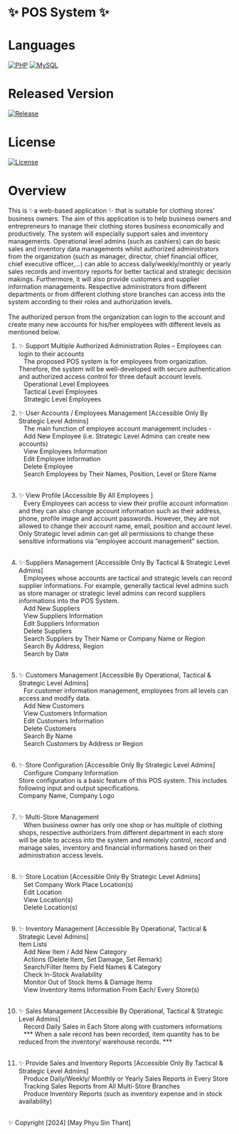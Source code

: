 <h1> ✨ POS System ✨</h1>

# Languages
[![PHP](https://img.shields.io/badge/PHP-blue)](https://www.php.net/)
[![MySQL](https://img.shields.io/badge/MySQL-blue)](https://www.mysql.com/) <br/>
# Released Version
[![Release](https://badgen.net/github/release/mayphyusinthant/pos-system?include_prereleases&label=Release)](https://github.com/mayphyusinthant/pos-system/releases/tag/v1.0.0)<br/>
# License
[![License](https://img.shields.io/badge/License-Apache%202.0-blue.svg)](LICENSE)
<br/>

# Overview 
This is ✨a web-based application ✨ that is suitable for clothing stores' business owners. The aim of this application is to help business owners and entrepreneurs to manage their clothing stores business economically and productively. The system will especially support sales and inventory managements. Operational level admins (such as cashiers) can do basic sales and inventory data managements whilst authorized administrators from the organization (such as manager, director, chief financial officer, chief executive officer,…) can able to access daily/weekly/monthly or yearly sales records and inventory reports for better tactical and strategic decision makings. Furthermore, it will also provide customers and supplier information managements. Respective administrators from different departments or from different clothing store branches can access into the system according to their roles and authorization levels. 
<br/> <br/>
The authorized person from the organization can login to the account and create many new accounts for his/her employees with different levels as mentioned below.<br/>

1.	✨ Support Multiple Authorized Administration Roles – Employees can login to their accounts <br/>
&ensp;	The proposed POS system is for employees from organization. Therefore, the system will be well-developed with secure authentication and authorized access control for three default account levels. <br/>
&ensp;	Operational Level Employees<br/>
&ensp;	Tactical Level Employees<br/>
&ensp;	Strategic Level Employees<br/>

2.	✨ User Accounts / Employees Management 	[Accessible Only By Strategic Level Admins]<br/>
&ensp;	The main function of employee account management includes - <br/>
&ensp;	Add New Employee (i.e. Strategic Level Admins can create new accounts)<br/>
&ensp;	View Employees Information<br/>
&ensp;	Edit Employee Information<br/>
&ensp;	Delete Employee<br/>
&ensp;	Search Employees by Their Names, Position, Level or Store Name <br/><br/>

3.	✨ View Profile [Accessible By All Employees ]<br/>
&ensp;	Every Employees can access to view their profile account information and they can also change account information such as their address, phone, profile image and account passwords. However, they are not allowed to change their account name, email, position and account level. Only Strategic level admin can get all permissions to change these sensitive informations via “employee account management” section.
<br/><br/>

4.	✨ Suppliers Management 		[Accessible Only By Tactical & Strategic Level Admins]<br/>
&ensp;	Employees whose accounts are tactical and strategic levels can record supplier informations. For example, generally tactical level admins such as store manager or strategic level admins can record suppliers informations into the POS System. <br/>
&ensp;	Add New Suppliers <br/>
&ensp;	View Suppliers Information<br/>
&ensp;	Edit Suppliers Information<br/>
&ensp;	Delete Suppliers<br/>
&ensp;	Search Suppliers by Their Name or Company Name or Region<br/>
&ensp;	Search By Address, Region<br/>
&ensp;	Search by Date <br/><br/>

5.	✨ Customers Management 	[Accessible By Operational, Tactical & Strategic Level Admins]<br/>
&ensp;	For customer information management, employees from all levels can access and modify data. <br/>
&ensp;	Add New Customers <br/>
&ensp;	View Customers Information<br/>
&ensp;	Edit Customers Information<br/>
&ensp;	Delete Customers<br/>
&ensp;	Search By Name<br/>
&ensp;	Search Customers by Address or Region<br/><br/>

6.	✨ Store Configuration 		[Accessible Only By Strategic Level Admins]<br/>
&ensp; Configure Company Information <br/>
	Store configuration is a basic feature of this POS system. This includes following input and output specifications. <br/>
Company Name, Company Logo<br/><br/>

7.	✨ Multi-Store Management<br/>
&ensp; When business owner has only one shop or has multiple of clothing shops, respective authorizers from different department in each store will be able to access into the system and remotely control, record and manage sales, inventory and financial informations based on their administration access levels.<br/><br/>

8.	✨ Store Location 		[Accessible Only By Strategic Level Admins]<br/>
&ensp;	Set Company Work Place Location(s)<br/>
&ensp;	Edit Location<br/>
&ensp;	View Location(s)<br/>
&ensp;	Delete Location(s)<br/><br/>

9.	✨ Inventory Management 	[Accessible By Operational, Tactical & Strategic Level Admins]<br/>
Item Lists<br/>
&ensp;	Add New Item / Add New Category<br/>
&ensp;	Actions (Delete Item, Set Damage, Set Remark)<br/>
&ensp;	Search/Filter Items by Field Names & Category<br/>
&ensp;	Check In-Stock Availability <br/>
&ensp;	Monitor Out of Stock Items & Damage Items<br/>
&ensp;	View Inventory Items Information From Each/ Every Store(s)<br/><br/>

10.	✨ Sales Management 	[Accessible By Operational, Tactical & Strategic Level Admins]<br/>
&ensp;	Record Daily Sales in Each Store along with customers informations<br/>
&ensp;  *** When a sale record has been recorded, item quantity has to be reduced from the inventory/ warehouse records. ***<br/><br/>

11.	✨ Provide Sales and Inventory Reports [Accessible Only By Tactical & Strategic Level Admins]<br/>
&ensp;	Produce Daily/Weekly/ Monthly or Yearly Sales Reports in Every Store<br/>
&ensp;	Tracking Sales Reports from All Multi-Store Branches<br/>
&ensp;  Produce Inventory Reports (such as inventory expense and in stock availability)  <br/><br/>

✨ Copyright [2024] [May Phyu Sin Thant]
